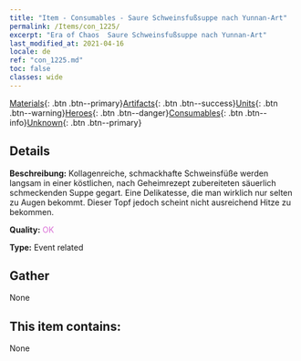```yaml
---
title: "Item - Consumables - Saure Schweinsfußsuppe nach Yunnan-Art"
permalink: /Items/con_1225/
excerpt: "Era of Chaos  Saure Schweinsfußsuppe nach Yunnan-Art"
last_modified_at: 2021-04-16
locale: de
ref: "con_1225.md"
toc: false
classes: wide
---
```

 [Materials](/de/Items/){: .btn .btn--primary}[Artifacts](/de/Items/Artifacts/){: .btn .btn--success}[Units](/de/Items/Units/){: .btn .btn--warning}[Heroes](/de/Items/Heroes/){: .btn .btn--danger}[Consumables](/de/Items/Consumables/){: .btn .btn--info}[Unknown](/de/Items/Unknown/){: .btn .btn--primary}

## Details
 **Beschreibung:** Kollagenreiche, schmackhafte Schweinsfüße werden langsam in einer köstlichen, nach Geheimrezept zubereiteten säuerlich schmeckenden Suppe gegart. Eine Delikatesse, die man wirklich nur selten zu Augen bekommt. Dieser Topf jedoch scheint nicht ausreichend Hitze zu bekommen.

 **Quality:** <span style="color: #DA70D6">OK</span>

 **Type:** Event related

## Gather

  None

## This item contains:

  None

